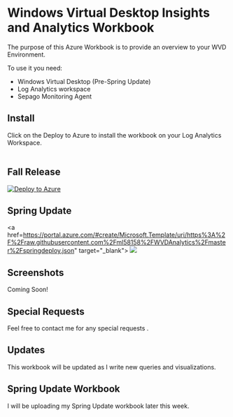 # Windows Virtual Desktop Insights and Analytics Workbook 

The purpose of this Azure Workbook is to provide an overview to your WVD Environment. 

To use it you need:
- Windows Virtual Desktop (Pre-Spring Update)
- Log Analytics workspace
- Sepago Monitoring Agent


## Install
Click on the Deploy to Azure to install the workbook on your Log Analytics Workspace.
<br> <br>

## Fall Release
[![Deploy to Azure](https://aka.ms/deploytoazurebutton)]((https://aka.ms/deploytoazurebutton)]https://portal.azure.com/#create/Microsoft.Template/uri/https%3A%2F%2Fraw.githubusercontent.com%2Fml58158%2FWVDAnalytics%2Fmaster%2Fazuredeploy.json)

## Spring Update
<a href=https://portal.azure.com/#create/Microsoft.Template/uri/https%3A%2F%2Fraw.githubusercontent.com%2Fml58158%2FWVDAnalytics%2Fmaster%2Fspringdeploy.json" target="_blank">
  <img src="https://aka.ms/deploytoazurebutton"/>
</a>

## Screenshots

Coming Soon!

## Special Requests

Feel free to contact me for any special requests .

## Updates

This workbook will be updated as I write new queries and visualizations.


## Spring Update Workbook

I will be uploading my Spring Update workbook later this week.
